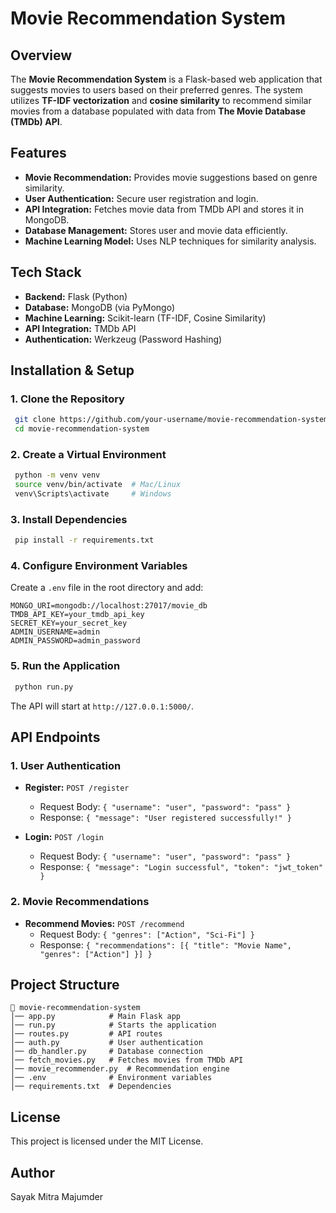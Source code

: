 # Movie Recommendation System

## Overview
The **Movie Recommendation System** is a Flask-based web application that suggests movies to users based on their preferred genres. The system utilizes **TF-IDF vectorization** and **cosine similarity** to recommend similar movies from a database populated with data from **The Movie Database (TMDb) API**.

## Features
- **Movie Recommendation:** Provides movie suggestions based on genre similarity.
- **User Authentication:** Secure user registration and login.
- **API Integration:** Fetches movie data from TMDb API and stores it in MongoDB.
- **Database Management:** Stores user and movie data efficiently.
- **Machine Learning Model:** Uses NLP techniques for similarity analysis.

## Tech Stack
- **Backend:** Flask (Python)
- **Database:** MongoDB (via PyMongo)
- **Machine Learning:** Scikit-learn (TF-IDF, Cosine Similarity)
- **API Integration:** TMDb API
- **Authentication:** Werkzeug (Password Hashing)

## Installation & Setup
### 1. Clone the Repository
```sh
 git clone https://github.com/your-username/movie-recommendation-system.git
 cd movie-recommendation-system
```

### 2. Create a Virtual Environment
```sh
 python -m venv venv
 source venv/bin/activate  # Mac/Linux
 venv\Scripts\activate     # Windows
```

### 3. Install Dependencies
```sh
 pip install -r requirements.txt
```

### 4. Configure Environment Variables
Create a `.env` file in the root directory and add:
```env
MONGO_URI=mongodb://localhost:27017/movie_db
TMDB_API_KEY=your_tmdb_api_key
SECRET_KEY=your_secret_key
ADMIN_USERNAME=admin
ADMIN_PASSWORD=admin_password
```

### 5. Run the Application
```sh
 python run.py
```
The API will start at `http://127.0.0.1:5000/`.

## API Endpoints
### 1. User Authentication
- **Register:** `POST /register`
  - Request Body: `{ "username": "user", "password": "pass" }`
  - Response: `{ "message": "User registered successfully!" }`

- **Login:** `POST /login`
  - Request Body: `{ "username": "user", "password": "pass" }`
  - Response: `{ "message": "Login successful", "token": "jwt_token" }`

### 2. Movie Recommendations
- **Recommend Movies:** `POST /recommend`
  - Request Body: `{ "genres": ["Action", "Sci-Fi"] }`
  - Response: `{ "recommendations": [{ "title": "Movie Name", "genres": ["Action"] }] }`

## Project Structure
```
📂 movie-recommendation-system
│── app.py            # Main Flask app
│── run.py            # Starts the application
│── routes.py         # API routes
│── auth.py           # User authentication
│── db_handler.py     # Database connection
│── fetch_movies.py   # Fetches movies from TMDb API
│── movie_recommender.py  # Recommendation engine
│── .env              # Environment variables
│── requirements.txt  # Dependencies
```

## License
This project is licensed under the MIT License.

## Author
Sayak Mitra Majumder

